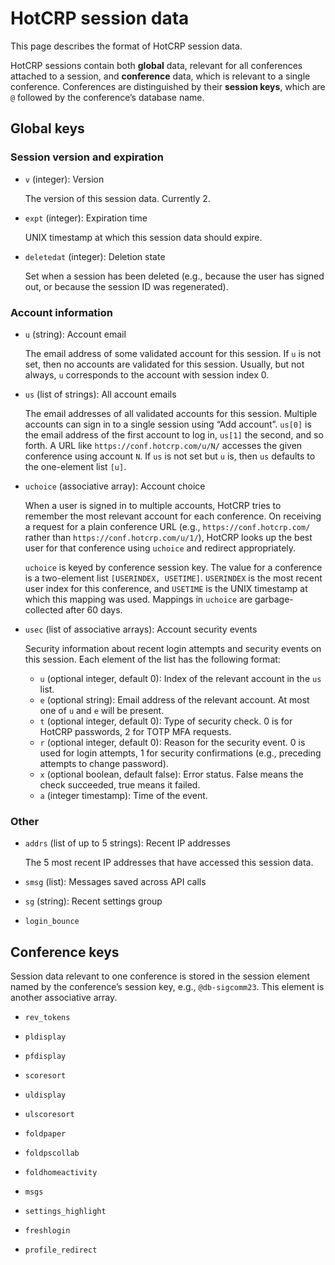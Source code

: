 # HotCRP session data

This page describes the format of HotCRP session data.

HotCRP sessions contain both **global** data, relevant for all conferences
attached to a session, and **conference** data, which is relevant to a single
conference. Conferences are distinguished by their **session keys**, which are
`@` followed by the conference’s database name.


## Global keys

### Session version and expiration

* `v` (integer): Version

    The version of this session data. Currently 2.

* `expt` (integer): Expiration time

    UNIX timestamp at which this session data should expire.

* `deletedat` (integer): Deletion state

    Set when a session has been deleted (e.g., because the user has signed
    out, or because the session ID was regenerated).

### Account information

* `u` (string): Account email

    The email address of some validated account for this session. If `u` is
    not set, then no accounts are validated for this session. Usually, but not
    always, `u` corresponds to the account with session index 0.

* `us` (list of strings): All account emails

    The email addresses of all validated accounts for this session. Multiple
    accounts can sign in to a single session using “Add account”. `us[0]` is
    the email address of the first account to log in, `us[1]` the second, and
    so forth. A URL like `https://conf.hotcrp.com/u/N/` accesses the given
    conference using account `N`. If `us` is not set but `u` is, then `us`
    defaults to the one-element list `[u]`.

* `uchoice` (associative array): Account choice

    When a user is signed in to multiple accounts, HotCRP tries to remember
    the most relevant account for each conference. On receiving a request for
    a plain conference URL (e.g., `https://conf.hotcrp.com/` rather than
    `https://conf.hotcrp.com/u/1/`), HotCRP looks up the best user for that
    conference using `uchoice` and redirect appropriately.

    `uchoice` is keyed by conference session key. The value for a conference
    is a two-element list `[USERINDEX, USETIME]`. `USERINDEX` is the most
    recent user index for this conference, and `USETIME` is the UNIX timestamp
    at which this mapping was used. Mappings in `uchoice` are
    garbage-collected after 60 days.

* `usec` (list of associative arrays): Account security events

    Security information about recent login attempts and security events on
    this session. Each element of the list has the following format:

    * `u` (optional integer, default 0): Index of the relevant account in the
      `us` list.
    * `e` (optional string): Email address of the relevant account. At most
      one of `u` and `e` will be present.
    * `t` (optional integer, default 0): Type of security check. 0 is for
      HotCRP passwords, 2 for TOTP MFA requests.
    * `r` (optional integer, default 0): Reason for the security event. 0 is
      used for login attempts, 1 for security confirmations (e.g., preceding
      attempts to change password).
    * `x` (optional boolean, default false): Error status. False means the
      check succeeded, true means it failed.
    * `a` (integer timestamp): Time of the event.

### Other

* `addrs` (list of up to 5 strings): Recent IP addresses

    The 5 most recent IP addresses that have accessed this session data.

* `smsg` (list): Messages saved across API calls

* `sg` (string): Recent settings group

* `login_bounce`


## Conference keys

Session data relevant to one conference is stored in the session element named
by the conference’s session key, e.g., `@db-sigcomm23`. This element is
another associative array.

* `rev_tokens`

* `pldisplay`

* `pfdisplay`

* `scoresort`

* `uldisplay`

* `ulscoresort`

* `foldpaper`

* `foldpscollab`

* `foldhomeactivity`

* `msgs`

* `settings_highlight`

* `freshlogin`

* `profile_redirect`
